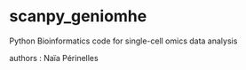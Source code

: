 # scanpy_geniomhe
Python Bioinformatics code for single-cell omics data analysis

authors : Naïa Périnelles
